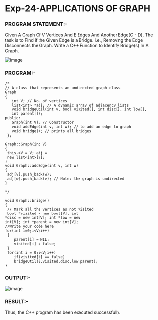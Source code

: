 
# Exp-24-APPLICATIONS OF GRAPH

### PROGRAM STATEMENT:-
Given A Graph Of V Vertices And E Edges And Another Edge(C - D), The task is to Find if 
the Given Edge is a Bridge. i.e., Removing the Edge Disconnects the Graph. Write a C++ Function 
to Identify Bridge(s) In A Graph.

![image](https://github.com/ManiKandan228/19CS401/assets/119160414/b37f9a66-9a1e-457a-86d9-0b24192c98f3)

### PROGRAM:-
```
/* 
// A class that represents an undirected graph class 
Graph 
{ 
   int V; // No. of vertices 
   list<int> *adj; // A dynamic array of adjacency lists 
   void bridgeUtil(int v, bool visited[], int disc[], int low[], 
   int parent[]); 
public: 
   Graph(int V); // Constructor 
   void addEdge(int v, int w); // to add an edge to graph 
   void bridge(); // prints all bridges 
 }; 
 
Graph::Graph(int V) 
{ 
 this->V = V; adj = 
 new list<int>[V]; 
} 
void Graph::addEdge(int v, int w) 
{ 
 adj[v].push_back(w); 
 adj[w].push_back(v); // Note: the graph is undirected 
} 
 
*/ 
 
void Graph::bridge() 
{ 
 // Mark all the vertices as not visited 
 bool *visited = new bool[V]; int 
*disc = new int[V]; int *low = new 
int[V]; int *parent = new int[V]; 
//Write your code here 
for(int i=0;i<V;i++) 
 { 
    parent[i] = NIL; 
    visited[i] = false; 
 } 
 for(int i = 0;i<V;i++) 
    if(visited[i] == false) 
    bridgeUtil(i,visited,disc,low,parent); 
} 
```
### OUTPUT:-

![image](https://github.com/ManiKandan228/19CS401/assets/119160414/e6f4d576-ae0a-4aca-b1ef-b161d4365c83)

### RESULT:-
Thus, the C++ program has been executed successfully. 
